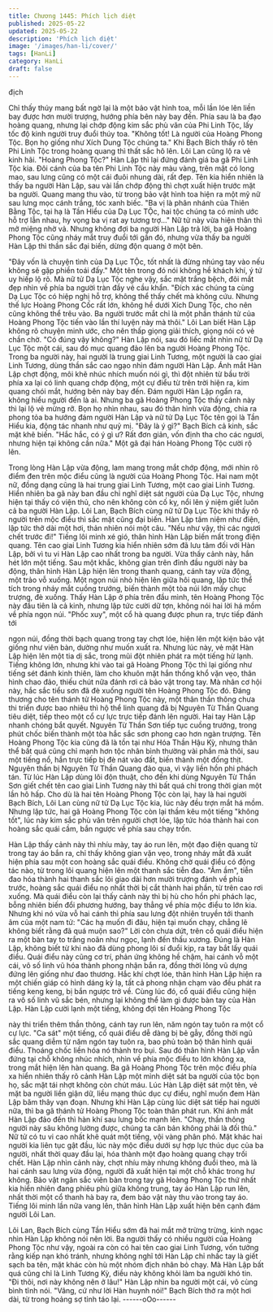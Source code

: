 ```yaml
---
title: Chương 1445: Phích lịch diệt
published: 2025-05-22
updated: 2025-05-22
description: 'Phích lịch diệt'
image: '/images/han-li/cover/'
tags: [HanLi]
category: HanLi
draft: false
---
```


địch

Chỉ thấy thúy mang bất ngờ lại là một bảo vật hình toa, mỗi lần
lóe lên liền bay được hơn mười trượng, hướng phía bên này bay
đến. Phía sau là ba đạo hoàng quang, nhưng lại chớp động kim
sắc phù văn của Phi Linh Tộc, lấy tốc độ kinh người truy đuổi thúy
toa.
"Không tốt! Là người của Hoàng Phong Tộc. Bọn họ giống như
Xích Dung Tộc chúng ta." Khi Bạch Bích thấy rõ tên Phi Linh Tộc
trong hoàng quang thì thất sắc hô lên.
Lôi Lan cũng lộ ra vẻ kinh hãi.
"Hoàng Phong Tộc?" Hàn Lập thì lại đứng đánh giá ba gã Phi
Linh Tộc kia.
Đôi cánh của ba tên Phi Linh Tộc này màu vàng, trên mặt có long
mao, sau lưng cũng có một cái đuôi nhung dài, rất đẹp. Tên kia
hiển nhiên là thấy ba người Hàn Lập, sau vài lần chớp động thì
chợt xuất hiện trước mặt ba người.
Quang mang thu vào, từ trong bảo vật hình toa hiện ra một mỹ nữ
sau lưng mọc cánh trắng, tóc xanh biếc.
"Ba vị là phân nhánh của Thiên Bằng Tộc, tại hạ là Tần Hiểu của
Dạ Lục TỘc, hai tộc chúng ta có minh ước hỗ trợ lẫn nhau, hy
vọng ba vị rat ay tương trợ…" Nữ tử này vừa hiện thân thì mở
miệng nhờ vả.
Nhưng không đợi ba người Hàn Lập trả lời, ba gã Hoàng Phong
Tộc cũng nháy mắt truy đuổi tới gần đó, nhưng vừa thấy ba người
Hàn Lập thì thần sắc đại biến, dừng độn quang ở một bên.

"Đây vốn là chuyện tình của Dạ Lục TỘc, tốt nhất là đừng nhúng
tay vào nếu không sẽ gặp phiền toái đấy." Một tên trong đó nói
không hề khách khí, ý tứ uy hiếp lộ rõ.
Mà nữ tử Dạ Lục Tộc nghe vậy, sắc mặt trắng bệch, đôi mắt đẹp
nhìn về phía ba người tràn đầy vẻ cầu khẩn. "Đích xác chúng ta
cùng Dạ Lục Tộc có hiệp nghị hỗ trợ, không thể thấy chết mà
không cứu. Nhưng thế lực Hoàng Phong Cốc rất lớn, không hề
dưới Xích Dung Tộc, cho nên cũng không thể trêu vào. Ba người
trước mắt chỉ là một phần thánh tử của Hoàng Phong Tộc tiến vào
lần thí luyện này mà thôi." Lôi Lan biết Hàn Lập không rõ chuyện
minh ước, cho nên thấp giọng giải thích, giọng nói có vẻ chần
chờ.
"Có đúng vậy không?" Hàn Lập nói, sau đó liếc mắt nhìn nữ tử Dạ
Lục Tộc một cái, sau đó mục quang đảo lên ba người Hoàng
Phong Tộc.
Trong ba người này, hai người là trung giai Linh Tương, một
người là cao giai Linh Tương, dùng thần sắc cao ngạo nhìn đám
người Hàn Lập.
Ánh mắt Hàn Lập chợt động, môi khẽ nhúc nhích muốn nói gì, thì
đột nhiên từ bầu trời phía xa lại có linh quang chớp động, một cự
điểu từ trên trời hiện ra, kim quang chói mắt, hướng bên này bay
đến.
Đám người Hàn Lập ngẩn ra, không hiểu người đến là ai.
Nhưng ba gã Hoàng Phong Tộc thấy cảnh này thì lại lộ vẻ mừng
rỡ. Bọn họ nhìn nhau, sau đó thân hình vừa động, chia ra phong
tỏa ba hướng đám người Hàn Lập và nữ tử Dạ Lục Tộc tên gọi là
Tần Hiểu kia, động tác nhanh như quỷ mị.
"Đây là ý gì?" Bạch Bích cả kinh, sắc mặt khẽ biến.
"Hắc hắc, có ý gì ư? Rất đơn giản, vốn định tha cho các ngươi,
nhưng hiện tại không cần nữa." Một gã đại hán Hoàng Phong Tộc
cười rộ lên.

Trong lòng Hàn Lập vừa động, lam mang trong mắt chớp động,
mới nhìn rõ điểm đen trên mộc điểu cũng là người của Hoàng
Phong Tộc.
Hai nam một nữ, đồng dạng cũng là hai trung giai Linh Tương,
một cao giai Linh Tương.
Hiển nhiên ba gã này ban đầu chỉ nghĩ diệt sát người của Dạ Lục
Tộc, nhưng hiện tại thấy có viện thủ, cho nên không còn cố kỵ,
nổi lên ý niệm giết luôn cả ba người Hàn Lập.
Lôi Lan, Bạch Bích cùng nữ tử Dạ Lục Tộc khi thấy rõ người trên
mộc điểu thì sắc mặt cũng đại biến.
Hàn Lập tâm niệm như điện, lập tức thở dài một hơi, thản nhiên
nói một câu.
"Nếu như vậy, thì các ngươi chết trước đi!"
Tiếng lôi minh xé gió, thân hình Hàn Lập biến mất trong điện
quang.
Tên cao giai Linh Tương kia hiển nhiên sớm đã lưu tâm đối với
Hàn Lập, bởi vì tu vi Hàn Lập cao nhất trong ba người. Vừa thấy
cảnh này, hắn hét lớn một tiếng.
Sau một khắc, không gian trên đỉnh đầu người này ba động, thân
hình Hàn Lập hiện lên trong thanh quang, cánh tay vừa động, một
trảo vỗ xuống.
Một ngọn núi nhỏ hiện lên giữa hôi quang, lập tức thể tích trong
nháy mắt cuồng trướng, biến thành một tòa núi lớn mấy chục
trượng, đè xuống.
Thấy Hàn Lập ở phía trên đầu mình, tên Hoàng Phong Tộc này
đầu tiên là cả kinh, nhưng lập tức cười dữ tợn, không nói hai lời
há mồm về phía ngọn núi.
"Phốc xuy", một cổ hà quang được phun ra, trực tiếp đánh tới

ngọn núi, đồng thời bạch quang trong tay chợt lóe, hiện lên một
kiện bảo vật giống như viên bàn, dường như muốn xuất ra.
Nhưng lúc này, vẻ mặt Hàn Lập hiện lên một tia dị sắc, trong mũi
đột nhiên phát ra một tiếng hừ lạnh.
Tiếng không lớn, nhưng khi vào tai gã Hoàng Phong Tộc thì lại
giống như tiếng sét đánh kinh thiên, làm cho khuôn mặt hắn thống
khổ vặn vẹo, thân hình chao đảo, thiếu chút nữa đánh rơi cả bảo
vật trong tay.
Mà nhân cơ hội này, hắc sắc tiểu sơn đã đè xuống người tên
Hoàng Phong Tộc đó.
Đáng thương cho tên thánh tử Hoàng Phong Tộc này, một thân
thần thông chưa thi triển được bao nhiêu thì hộ thể linh quang đã
bị Nguyên Từ Thần Quang tiêu diệt, tiếp theo một cổ cự lực trực
tiếp đánh lên người.
Hai tay Hàn Lập nhanh chóng bắt quyết.
Nguyên Từ Thần Sơn tiếp tục cuồng trướng, trong phút chốc biến
thành một tòa hắc sắc sơn phong cao hơn ngàn trượng.
Tên Hoàng Phong Tộc kia cũng đã là tồn tại như Hóa Thần Hậu
Kỳ, nhưng thân thể bất quá cũng chỉ mạnh hơn tộc nhân bình
thường vài phần mà thôi, sau một tiếng nổ, hắn trực tiếp bị đè nát
vào đất, biến thành một đống thịt. Nguyên thần bị Nguyên Từ
Thần Quang đảo qua, vì vậy liền hồn phi phách tán.
Từ lúc Hàn Lập dùng lôi độn thuật, cho đến khi dùng Nguyên Từ
Thần Sơn giết chết tên cao giai Linh Tương này thì bất quá chỉ
trong thời gian một lần hô hấp.
Cho dù là hai tên Hoàng Phong Tộc còn lại, hay là hai người
Bạch Bích, Lôi Lan cùng nữ tử Dạ Lục Tộc kia, lúc này đều trợn
mắt há mồm. Nhưng lập tức, hai gã Hoàng Phong Tộc còn lại
thầm kêu một tiếng "không tốt", lúc này kim sắc phù văn trên
người chợt lóe, lập tức hóa thành hai con hoàng sắc quái cầm,
bắn ngược về phía sau chạy trốn.

Hàn Lập thấy cảnh này thì nhíu mày, tay áo run lên, một đạo điện
quang từ trong tay áo bắn ra, chỉ thấy không gian vặn vẹo, trong
nháy mắt đã xuất hiện phía sau một con hoàng sắc quái điểu.
Không chờ quái điểu có động tác nào, từ trong lôi quang hiện lên
một thanh sắc tiễn đao.
"Ầm ầm", tiễn đao hóa thành hai thanh sắc lôi giao dài hơn mười
trượng đánh về phía trước, hoàng sắc quái điểu nọ nhất thời bị
cắt thành hai phần, từ trên cao rơi xuống.
Mà quái điểu còn lại thấy cảnh này thì bị hù cho hồn phi phách
lạc, bỗng nhiên biến đổi phương hướng, bay thẳng về phía mộc
điểu to lớn kia.
Nhưng khi nó vừa vỗ hai cánh thì phía sau lưng đột nhiên truyền
tới thanh âm của một nam tử:
"Các hạ muốn đi đâu, hiện tại muốn chạy, chẳng lẽ không biết
rằng đã quá muộn sao?"
Lời còn chưa dứt, trên cổ quái điểu hiện ra một bàn tay to trắng
noãn như ngọc, lạnh đến thấu xương.
Đúng là Hàn Lập, không biết từ khi nào đã dùng phong lôi sí đuổi
kịp, ra tay bắt lấy quái điểu.
Quái điểu này cũng cơ trí, phản ứng không hề chậm, hai cánh vỗ
một cái, vô số linh vũ hóa thành phong nhận bắn ra, đồng thời
lông vũ dựng đứng lên giống như đao thương.
Hắc khí chợt lóe, thân hình Hàn Lập hiện ra một chiến giáp có
hình dáng kỳ lạ, tất cả phong nhận chạm vào đều phát ra tiếng
keng keng, bị bắn ngược trở về.
Cùng lúc đó, cổ quái điểu cũng hiện ra vô số linh vũ sắc bén,
nhưng lại không thể làm gì được bàn tay của Hàn Lập.
Hàn Lập cười lạnh một tiếng, không đợi tên Hoàng Phong Tộc

này thi triển thêm thần thông, cánh tay run lên, năm ngón tay tuôn
ra một cổ cự lực.
"Ca sát" một tiếng, cổ quái điểu dễ dàng bị bẻ gẫy, đồng thời ngũ
sắc quang diễm từ năm ngón tay tuôn ra, bao phủ toàn bộ thân
hình quái điểu. Thoáng chốc liền hóa nó thành tro bụi.
Sau đó thân hình Hàn Lập vẫn đứng tại chỗ không nhúc nhích,
nhìn về phía mộc điểu to lớn không xa, trong mắt hiện lên hàn
quang.
Ba gã Hoàng Phong Tộc trên mộc điểu phía xa hiển nhiên thấy rõ
cảnh Hàn Lập một mình diệt sát ba người của tộc bọn họ, sắc
mặt tái nhợt không còn chút máu.
Lúc Hàn Lập diệt sát một tên, vẻ mặt ba người liền giận dữ, liều
mạng thúc dục cự điểu, nghĩ muốn đem Hàn Lập băm thây vạn
đoạn. Nhưng khi Hàn Lập cùng lúc diệt sát tiếp hai người nữa, thì
ba gã thánh tử Hoàng Phong Tộc toàn thân phát run. Khi ánh mắt
Hàn Lập đảo đến thì hàn khí sau lưng bốc mạnh lên. "Chạy, thần
thông người này sâu không lường được, chúng ta căn bản không
phải là đối thủ." Nữ tử có tu vi cao nhất khẽ quát một tiếng, vội
vàng phân phó.
Mặt khác hai người kia liên tục gật đầu, lúc này mộc điểu dưới sự
hợp lực thúc dục của ba người, nhất thời quay đầu lại, hóa thành
một đạo hoàng quang chạy trối chết.
Hàn Lập nhìn cảnh này, chợt nhíu mày nhưng không đuổi theo,
mà là hai cánh sau lưng vừa động, người đã xuất hiện tại một chỗ
khác trong hư không.
Bảo vật ngân sắc viên bàn trong tay gã Hoàng Phong Tộc thứ
nhất kia hiển nhiên đang phiêu phù giữa không trung, tay áo Hàn
Lập run lên, nhất thời một cổ thanh hà bay ra, đem bảo vật này
thu vào trong tay áo.
Tiếng lôi minh lần nữa vang lên, thân hình Hàn Lập xuất hiện bên
cạnh đám người Lôi Lan.

Lôi Lan, Bạch Bích cùng Tần Hiểu sớm đã hai mắt mở trừng
trừng, kinh ngạc nhìn Hàn Lập không nói nên lời.
Ba người thấy có nhiều người của Hoàng Phong Tộc như vậy,
ngoài ra còn có hai tên cao giai Linh Tương, vốn tưởng rằng kiếp
nạn khó tránh, nhưng không nghĩ tới Hàn Lập chỉ nhấc tay là giết
sạch ba tên, mặt khác còn hù một nhóm địch nhân bỏ chạy.
Mà Hàn Lập bất quá cũng chỉ là Linh Tương Kỳ, điều này không
khỏi làm ba người khó tin. "Đi thôi, nơi này không nên ở lâu!" Hàn
Lập nhìn ba người một cái, vô cùng bình tĩnh nói.
"Vâng, cứ như lời Hàn huynh nói!" Bạch Bích thở ra một hơi dài,
từ trong hoảng sợ tỉnh táo lại.
------oOo------
